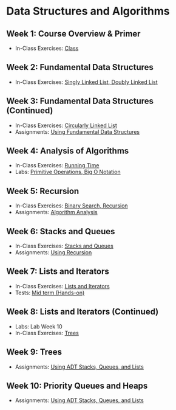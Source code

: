# Data Structures and Algorithms

## Week 1: Course Overview & Primer

- In-Class Exercises: [Class](class)

## Week 2: Fundamental Data Structures

- In-Class Exercises: [Singly Linked List, Doubly Linked List](linked_list)

## Week 3: Fundamental Data Structures (Continued)

- In-Class Exercises: [Circularly Linked List](linked_list)
- Assignments: [Using Fundamental Data Structures](https://github.com/ttran375/comp254-assignment1)

## Week 4: Analysis of Algorithms

- In-Class Exercises: [Running Time](running-time)
- Labs: [Primitive Operations, Big O Notation](https://github.com/ttran375/comp254-lab4)

## Week 5: Recursion

- In-Class Exercises: [Binary Search, Recursion](Week05)
- Assignments: [Algorithm Analysis](https://github.com/ttran375/comp254-assignment2)

## Week 6: Stacks and Queues

- In-Class Exercises: [Stacks and Queues](Week06)
- Assignments: [Using Recursion](https://github.com/ttran375/comp254-assignment3)

## Week 7: Lists and Iterators

- In-Class Exercises: [Lists and Iterators](Week07)
- Tests: [Mid term (Hands-on)](https://github.com/ttran375/comp254-test1)

## Week 8: Lists and Iterators (Continued) 

- Labs: Lab Week 10
- In-Class Exercises: [Trees](Week09)

## Week 9: Trees 

- Assignments: [Using ADT Stacks, Queues, and Lists](https://github.com/ttran375/comp254-assignment4)

## Week 10: Priority Queues and Heaps 

- Assignments: [Using ADT Stacks, Queues, and Lists](https://github.com/ttran375/comp254-assignment4)
